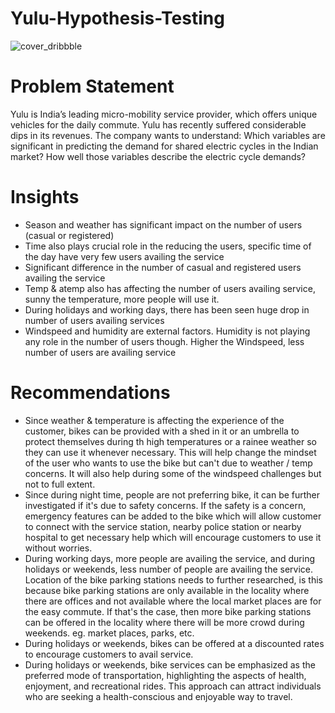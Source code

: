 # Yulu-Hypothesis-Testing
![cover_dribbble](https://github.com/prashhhant213/Yulu-Hypothesis-Testing/assets/155083268/86addaa8-3eb5-482b-8bba-aafe4333e760)
# Problem Statement
Yulu is India’s leading micro-mobility service provider, which offers unique vehicles for the daily commute. Yulu has recently suffered considerable dips in its revenues. The company wants to understand: Which variables are significant in predicting the demand for shared electric cycles in the Indian market? How well those variables describe the electric cycle demands?
# Insights
* Season and weather has significant impact on the number of users (casual or registered)
* Time also plays crucial role in the reducing the users, specific time of the day have very few users availing the service
* Significant difference in the number of casual and registered users availing the service
* Temp & atemp also has affecting the number of users availing service, sunny the temperature, more people will use it.
* During holidays and working days, there has been seen huge drop in number of users availing services
* Windspeed and humidity are external factors. Humidity is not playing any role in the number of users though. Higher the Windspeed, less number of users are availing service
# Recommendations
* Since weather & temperature is affecting the experience of the customer, bikes can be provided with a shed in it or an umbrella to protect themselves during th high temperatures or a rainee weather so they can use it whenever necessary. This will help change the mindset of the user who wants to use the bike but can't due to weather / temp concerns. It will also help during some of the windspeed challenges but not to full extent.
* Since during night time, people are not preferring bike, it can be further investigated if it's due to safety concerns. If the safety is a concern, emergency features can be added to the bike which will allow customer to connect with the service station, nearby police station or nearby hospital to get necessary help which will encourage customers to use it without worries.
* During working days, more people are availing the service, and during holidays or weekends, less number of people are availing the service. Location of the bike parking stations needs to further researched, is this because bike parking stations are only available in the locality where there are offices and not available where the local market places are for the easy commute. If that's the case, then more bike parking stations can be offered in the locality where there will be more crowd during weekends. eg. market places, parks, etc.
* During holidays or weekends, bikes can be offered at a discounted rates to encourage customers to avail service.
* During holidays or weekends, bike services can be emphasized as the preferred mode of transportation, highlighting the aspects of health, enjoyment, and recreational rides. This approach can attract individuals who are seeking a health-conscious and enjoyable way to travel.
